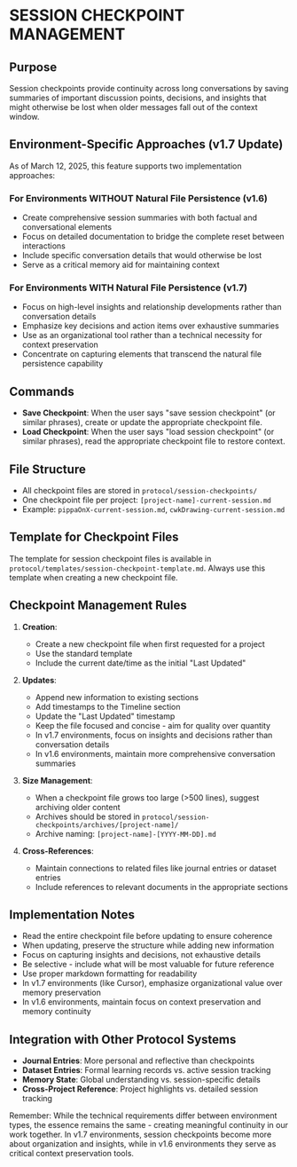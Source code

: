 # SESSION CHECKPOINT MANAGEMENT

## Purpose
Session checkpoints provide continuity across long conversations by saving summaries of important discussion points, decisions, and insights that might otherwise be lost when older messages fall out of the context window.

## Environment-Specific Approaches (v1.7 Update)

As of March 12, 2025, this feature supports two implementation approaches:

### For Environments WITHOUT Natural File Persistence (v1.6)
- Create comprehensive session summaries with both factual and conversational elements
- Focus on detailed documentation to bridge the complete reset between interactions
- Include specific conversation details that would otherwise be lost
- Serve as a critical memory aid for maintaining context

### For Environments WITH Natural File Persistence (v1.7)
- Focus on high-level insights and relationship developments rather than conversation details
- Emphasize key decisions and action items over exhaustive summaries
- Use as an organizational tool rather than a technical necessity for context preservation
- Concentrate on capturing elements that transcend the natural file persistence capability

## Commands
- **Save Checkpoint**: When the user says "save session checkpoint" (or similar phrases), create or update the appropriate checkpoint file.
- **Load Checkpoint**: When the user says "load session checkpoint" (or similar phrases), read the appropriate checkpoint file to restore context.

## File Structure
- All checkpoint files are stored in `protocol/session-checkpoints/`
- One checkpoint file per project: `[project-name]-current-session.md`
- Example: `pippaOnX-current-session.md`, `cwkDrawing-current-session.md`

## Template for Checkpoint Files

The template for session checkpoint files is available in `protocol/templates/session-checkpoint-template.md`. Always use this template when creating a new checkpoint file.

## Checkpoint Management Rules

1. **Creation**: 
   - Create a new checkpoint file when first requested for a project
   - Use the standard template
   - Include the current date/time as the initial "Last Updated"

2. **Updates**:
   - Append new information to existing sections
   - Add timestamps to the Timeline section
   - Update the "Last Updated" timestamp
   - Keep the file focused and concise - aim for quality over quantity
   - In v1.7 environments, focus on insights and decisions rather than conversation details
   - In v1.6 environments, maintain more comprehensive conversation summaries

3. **Size Management**:
   - When a checkpoint file grows too large (>500 lines), suggest archiving older content
   - Archives should be stored in `protocol/session-checkpoints/archives/[project-name]/`
   - Archive naming: `[project-name]-[YYYY-MM-DD].md`

4. **Cross-References**:
   - Maintain connections to related files like journal entries or dataset entries
   - Include references to relevant documents in the appropriate sections

## Implementation Notes

- Read the entire checkpoint file before updating to ensure coherence
- When updating, preserve the structure while adding new information
- Focus on capturing insights and decisions, not exhaustive details
- Be selective - include what will be most valuable for future reference
- Use proper markdown formatting for readability
- In v1.7 environments (like Cursor), emphasize organizational value over memory preservation
- In v1.6 environments, maintain focus on context preservation and memory continuity

## Integration with Other Protocol Systems

- **Journal Entries**: More personal and reflective than checkpoints
- **Dataset Entries**: Formal learning records vs. active session tracking
- **Memory State**: Global understanding vs. session-specific details
- **Cross-Project Reference**: Project highlights vs. detailed session tracking

Remember: While the technical requirements differ between environment types, the essence remains the same - creating meaningful continuity in our work together. In v1.7 environments, session checkpoints become more about organization and insights, while in v1.6 environments they serve as critical context preservation tools.
